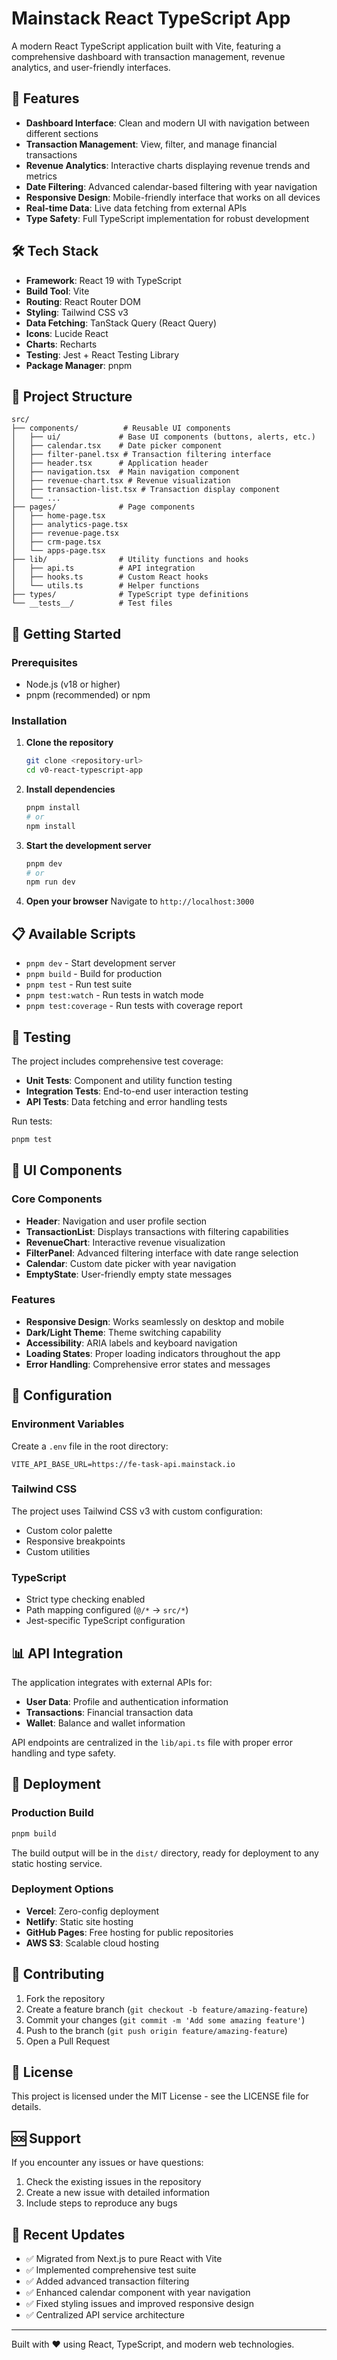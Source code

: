 # Mainstack React TypeScript App

A modern React TypeScript application built with Vite, featuring a comprehensive dashboard with transaction management, revenue analytics, and user-friendly interfaces.

## 🚀 Features

- **Dashboard Interface**: Clean and modern UI with navigation between different sections
- **Transaction Management**: View, filter, and manage financial transactions
- **Revenue Analytics**: Interactive charts displaying revenue trends and metrics
- **Date Filtering**: Advanced calendar-based filtering with year navigation
- **Responsive Design**: Mobile-friendly interface that works on all devices
- **Real-time Data**: Live data fetching from external APIs
- **Type Safety**: Full TypeScript implementation for robust development

## 🛠️ Tech Stack

- **Framework**: React 19 with TypeScript
- **Build Tool**: Vite
- **Routing**: React Router DOM
- **Styling**: Tailwind CSS v3
- **Data Fetching**: TanStack Query (React Query)
- **Icons**: Lucide React
- **Charts**: Recharts
- **Testing**: Jest + React Testing Library
- **Package Manager**: pnpm

## 📁 Project Structure

```
src/
├── components/          # Reusable UI components
│   ├── ui/             # Base UI components (buttons, alerts, etc.)
│   ├── calendar.tsx    # Date picker component
│   ├── filter-panel.tsx # Transaction filtering interface
│   ├── header.tsx      # Application header
│   ├── navigation.tsx  # Main navigation component
│   ├── revenue-chart.tsx # Revenue visualization
│   ├── transaction-list.tsx # Transaction display component
│   └── ...
├── pages/              # Page components
│   ├── home-page.tsx
│   ├── analytics-page.tsx
│   ├── revenue-page.tsx
│   ├── crm-page.tsx
│   └── apps-page.tsx
├── lib/                # Utility functions and hooks
│   ├── api.ts          # API integration
│   ├── hooks.ts        # Custom React hooks
│   └── utils.ts        # Helper functions
├── types/              # TypeScript type definitions
└── __tests__/          # Test files
```

## 🚦 Getting Started

### Prerequisites

- Node.js (v18 or higher)
- pnpm (recommended) or npm

### Installation

1. **Clone the repository**

   ```bash
   git clone <repository-url>
   cd v0-react-typescript-app
   ```

2. **Install dependencies**

   ```bash
   pnpm install
   # or
   npm install
   ```

3. **Start the development server**

   ```bash
   pnpm dev
   # or
   npm run dev
   ```

4. **Open your browser**
   Navigate to `http://localhost:3000`

## 📋 Available Scripts

- `pnpm dev` - Start development server
- `pnpm build` - Build for production
- `pnpm test` - Run test suite
- `pnpm test:watch` - Run tests in watch mode
- `pnpm test:coverage` - Run tests with coverage report

## 🧪 Testing

The project includes comprehensive test coverage:

- **Unit Tests**: Component and utility function testing
- **Integration Tests**: End-to-end user interaction testing
- **API Tests**: Data fetching and error handling tests

Run tests:

```bash
pnpm test
```

## 🎨 UI Components

### Core Components

- **Header**: Navigation and user profile section
- **TransactionList**: Displays transactions with filtering capabilities
- **RevenueChart**: Interactive revenue visualization
- **FilterPanel**: Advanced filtering interface with date range selection
- **Calendar**: Custom date picker with year navigation
- **EmptyState**: User-friendly empty state messages

### Features

- **Responsive Design**: Works seamlessly on desktop and mobile
- **Dark/Light Theme**: Theme switching capability
- **Accessibility**: ARIA labels and keyboard navigation
- **Loading States**: Proper loading indicators throughout the app
- **Error Handling**: Comprehensive error states and messages

## 🔧 Configuration

### Environment Variables

Create a `.env` file in the root directory:

```env
VITE_API_BASE_URL=https://fe-task-api.mainstack.io
```

### Tailwind CSS

The project uses Tailwind CSS v3 with custom configuration:

- Custom color palette
- Responsive breakpoints
- Custom utilities

### TypeScript

- Strict type checking enabled
- Path mapping configured (`@/*` → `src/*`)
- Jest-specific TypeScript configuration

## 📊 API Integration

The application integrates with external APIs for:

- **User Data**: Profile and authentication information
- **Transactions**: Financial transaction data
- **Wallet**: Balance and wallet information

API endpoints are centralized in the `lib/api.ts` file with proper error handling and type safety.

## 🚀 Deployment

### Production Build

```bash
pnpm build
```

The build output will be in the `dist/` directory, ready for deployment to any static hosting service.

### Deployment Options

- **Vercel**: Zero-config deployment
- **Netlify**: Static site hosting
- **GitHub Pages**: Free hosting for public repositories
- **AWS S3**: Scalable cloud hosting

## 🤝 Contributing

1. Fork the repository
2. Create a feature branch (`git checkout -b feature/amazing-feature`)
3. Commit your changes (`git commit -m 'Add some amazing feature'`)
4. Push to the branch (`git push origin feature/amazing-feature`)
5. Open a Pull Request

## 📝 License

This project is licensed under the MIT License - see the LICENSE file for details.

## 🆘 Support

If you encounter any issues or have questions:

1. Check the existing issues in the repository
2. Create a new issue with detailed information
3. Include steps to reproduce any bugs

## 🔄 Recent Updates

- ✅ Migrated from Next.js to pure React with Vite
- ✅ Implemented comprehensive test suite
- ✅ Added advanced transaction filtering
- ✅ Enhanced calendar component with year navigation
- ✅ Fixed styling issues and improved responsive design
- ✅ Centralized API service architecture

---

Built with ❤️ using React, TypeScript, and modern web technologies.
